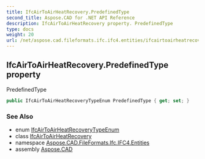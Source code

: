 ```yaml
---
title: IfcAirToAirHeatRecovery.PredefinedType
second_title: Aspose.CAD for .NET API Reference
description: IfcAirToAirHeatRecovery property. PredefinedType
type: docs
weight: 20
url: /net/aspose.cad.fileformats.ifc.ifc4.entities/ifcairtoairheatrecovery/predefinedtype/
---
```

## IfcAirToAirHeatRecovery.PredefinedType property

PredefinedType

```csharp
public IfcAirToAirHeatRecoveryTypeEnum PredefinedType { get; set; }
```

### See Also

* enum [IfcAirToAirHeatRecoveryTypeEnum](../../../aspose.cad.fileformats.ifc.ifc4.types/ifcairtoairheatrecoverytypeenum/)
* class [IfcAirToAirHeatRecovery](../)
* namespace [Aspose.CAD.FileFormats.Ifc.IFC4.Entities](../../ifcairtoairheatrecovery/)
* assembly [Aspose.CAD](../../../)



